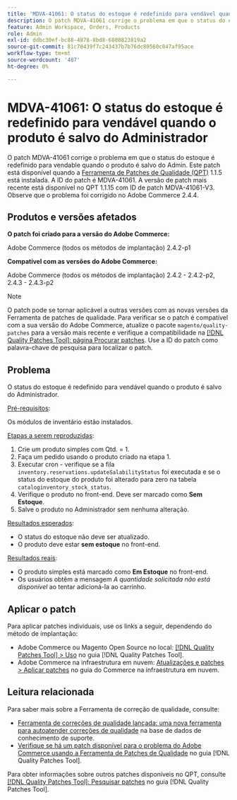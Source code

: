```yaml
---
title: 'MDVA-41061: O status do estoque é redefinido para vendável quando o produto é salvo do Administrador'
description: O patch MDVA-41061 corrige o problema em que o status do estoque é redefinido para vendable quando o produto é salvo do Admin. Este patch está disponível quando a [Ferramenta de correções de qualidade (QPT)](https://experienceleague.adobe.com/en/docs/commerce-knowledge-base/kb/announcements/commerce-announcements/magento-quality-patches-released-new-tool-to-self-serve-quality-patches) 1.1.5 está instalada. A ID do patch é MDVA-41061. A versão de patch mais recente está disponível no QPT 1.1.15 com ID de patch MDVA-41061-V3. Observe que o problema foi corrigido no Adobe Commerce 2.4.4.
feature: Admin Workspace, Orders, Products
role: Admin
exl-id: ddbc30ef-bc88-4878-8bd8-6880823819a2
source-git-commit: 81c78439f7c243437b7b76dc80560c847af95ace
workflow-type: tm+mt
source-wordcount: '487'
ht-degree: 0%

---
```


# MDVA-41061: O status do estoque é redefinido para vendável quando o produto é salvo do Administrador

O patch MDVA-41061 corrige o problema em que o status do estoque é redefinido para vendable quando o produto é salvo do Admin. Este patch está disponível quando a [Ferramenta de Patches de Qualidade (QPT)](https://experienceleague.adobe.com/en/docs/commerce-knowledge-base/kb/announcements/commerce-announcements/magento-quality-patches-released-new-tool-to-self-serve-quality-patches) 1.1.5 está instalada. A ID do patch é MDVA-41061. A versão de patch mais recente está disponível no QPT 1.1.15 com ID de patch MDVA-41061-V3. Observe que o problema foi corrigido no Adobe Commerce 2.4.4.

## Produtos e versões afetados

**O patch foi criado para a versão do Adobe Commerce:**

Adobe Commerce (todos os métodos de implantação) 2.4.2-p1

**Compatível com as versões do Adobe Commerce:**

Adobe Commerce (todos os métodos de implantação) 2.4.2 - 2.4.2-p2, 2.4.3 - 2.4.3-p2

>[!NOTE]
>
>O patch pode se tornar aplicável a outras versões com as novas versões da Ferramenta de patches de qualidade. Para verificar se o patch é compatível com a sua versão do Adobe Commerce, atualize o pacote `magento/quality-patches` para a versão mais recente e verifique a compatibilidade na [[!DNL Quality Patches Tool]: página Procurar patches](https://experienceleague.adobe.com/en/docs/commerce-knowledge-base/kb/announcements/commerce-announcements/magento-quality-patches-released-new-tool-to-self-serve-quality-patches). Use a ID do patch como palavra-chave de pesquisa para localizar o patch.

## Problema

O status do estoque é redefinido para vendável quando o produto é salvo do Administrador.

<u>Pré-requisitos</u>:

Os módulos de inventário estão instalados.

<u>Etapas a serem reproduzidas</u>:

1. Crie um produto simples com Qtd. = 1.
1. Faça um pedido usando o produto criado na etapa 1.
1. Executar cron - verifique se a fila `inventory.reservations.updateSalabilityStatus` foi executada e se o status do estoque do produto foi alterado para zero na tabela `cataloginventory_stock_status`.
1. Verifique o produto no front-end. Deve ser marcado como **Sem Estoque**.
1. Salve o produto no Administrador sem nenhuma alteração.

<u>Resultados esperados</u>:

* O status do estoque não deve ser atualizado.
* O produto deve estar **sem estoque** no front-end.

<u>Resultados reais</u>:

* O produto simples está marcado como **Em Estoque** no front-end.
* Os usuários obtêm a mensagem *A quantidade solicitada não está disponível* ao tentar adicioná-la ao carrinho.

## Aplicar o patch

Para aplicar patches individuais, use os links a seguir, dependendo do método de implantação:

* Adobe Commerce ou Magento Open Source no local: [[!DNL Quality Patches Tool] > Uso](/help/tools/quality-patches-tool/usage.md) no guia [!DNL Quality Patches Tool].
* Adobe Commerce na infraestrutura em nuvem: [Atualizações e patches > Aplicar patches](https://experienceleague.adobe.com/docs/commerce-cloud-service/user-guide/develop/upgrade/apply-patches.html) no guia do Commerce na infraestrutura em nuvem.

## Leitura relacionada

Para saber mais sobre a Ferramenta de correção de qualidade, consulte:

* [Ferramenta de correções de qualidade lançada: uma nova ferramenta para autoatender correções de qualidade](https://experienceleague.adobe.com/en/docs/commerce-knowledge-base/kb/announcements/commerce-announcements/magento-quality-patches-released-new-tool-to-self-serve-quality-patches) na base de dados de conhecimento de suporte.
* [Verifique se há um patch disponível para o problema do Adobe Commerce usando a Ferramenta de Patches de Qualidade](/help/tools/quality-patches-tool/patches-available-in-qpt/check-patch-for-magento-issue-with-magento-quality-patches.md) no guia [!DNL Quality Patches Tool].

Para obter informações sobre outros patches disponíveis no QPT, consulte [[!DNL Quality Patches Tool]: Pesquisar patches](https://experienceleague.adobe.com/tools/commerce-quality-patches/index.html) no guia [!DNL Quality Patches Tool].
